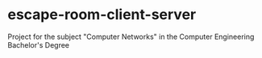 # escape-room-client-server
Project for the subject "Computer Networks" in the Computer Engineering Bachelor's Degree
